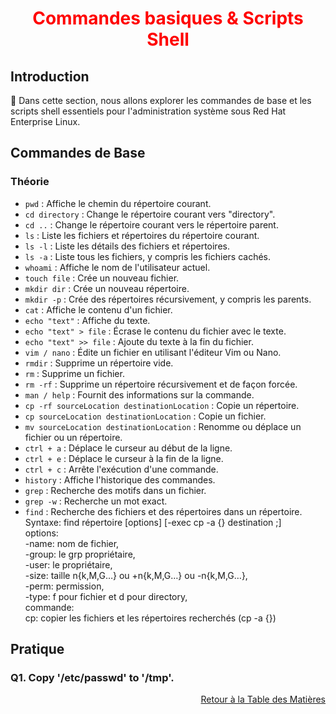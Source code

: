 <h1 align="center" style="color: red;">Commandes basiques & Scripts Shell</h1>

## Introduction
👋 Dans cette section, nous allons explorer les commandes de base et les scripts shell essentiels pour l'administration système sous Red Hat Enterprise Linux.

## Commandes de Base

### Théorie
- `pwd` : Affiche le chemin du répertoire courant.
- `cd directory` : Change le répertoire courant vers "directory".
- `cd ..` : Change le répertoire courant vers le répertoire parent.
- `ls` : Liste les fichiers et répertoires du répertoire courant.
- `ls -l` : Liste les détails des fichiers et répertoires.
- `ls -a` : Liste tous les fichiers, y compris les fichiers cachés.
- `whoami` : Affiche le nom de l'utilisateur actuel.
- `touch file` : Crée un nouveau fichier.
- `mkdir dir` : Crée un nouveau répertoire.
- `mkdir -p` : Crée des répertoires récursivement, y compris les parents.
- `cat` : Affiche le contenu d'un fichier.
- `echo "text"` : Affiche du texte.
- `echo "text" > file` : Écrase le contenu du fichier avec le texte.
- `echo "text" >> file` : Ajoute du texte à la fin du fichier.
- `vim / nano` : Édite un fichier en utilisant l'éditeur Vim ou Nano.
- `rmdir` : Supprime un répertoire vide.
- `rm` : Supprime un fichier.
- `rm -rf` : Supprime un répertoire récursivement et de façon forcée.
- `man / help` : Fournit des informations sur la commande.
- `cp -rf sourceLocation destinationLocation` : Copie un répertoire.
- `cp sourceLocation destinationLocation` : Copie un fichier.
- `mv sourceLocation destinationLocation` : Renomme ou déplace un fichier ou un répertoire.
- `ctrl + a` : Déplace le curseur au début de la ligne.
- `ctrl + e` : Déplace le curseur à la fin de la ligne.
- `ctrl + c` : Arrête l'exécution d'une commande.
- `history` : Affiche l'historique des commandes.
- `grep` : Recherche des motifs dans un fichier.
- `grep -w` : Recherche un mot exact.
- `find` : Recherche des fichiers et des répertoires dans un répertoire.  
 Syntaxe: find répertoire [options] [-exec cp -a {} destination \;]  
 options:  
 -name: nom de fichier,  
 -group: le grp propriétaire,  
 -user: le propriétaire,  
 -size: taille n{k,M,G…} ou +n{k,M,G…} ou -n{k,M,G…},  
 -perm: permission,  
 -type: f pour fichier et d pour directory,  
 commande:  
 cp: copier les fichiers et les répertoires recherchés (cp -a {})  

 ## Pratique

### Q1. Copy '/etc/passwd' to '/tmp'.

<!-- 
```bash
cp /etc/passwd /tmp
 ```
 -->
<p style="text-align: right;">
  <a href="https://github.com/halekammoun/RHCSA-Training/blob/main/README.md#table-des-matieres">Retour à la Table des Matières</a>
</p>